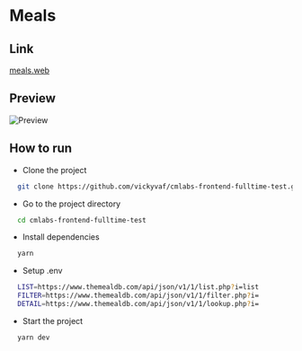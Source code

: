 
# Meals

## Link

[meals.web](https://meals-vaf.vercel.app/)

## Preview

![Preview](https://thumbs.gfycat.com/PoorBitesizedAmericancrocodile-size_restricted.gif)


## How to run

- Clone the project

```bash
  git clone https://github.com/vickyvaf/cmlabs-frontend-fulltime-test.git
```

- Go to the project directory

```bash
  cd cmlabs-frontend-fulltime-test
```

- Install dependencies

```bash
  yarn
```

- Setup .env

```bash
  LIST=https://www.themealdb.com/api/json/v1/1/list.php?i=list
  FILTER=https://www.themealdb.com/api/json/v1/1/filter.php?i=
  DETAIL=https://www.themealdb.com/api/json/v1/1/lookup.php?i=
```

- Start the project

```bash
  yarn dev
```
